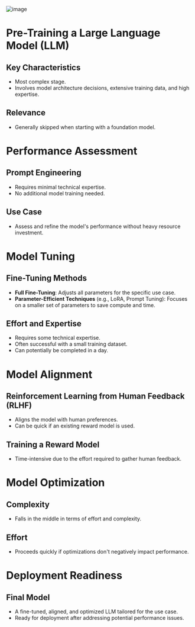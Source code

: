![image](https://github.com/user-attachments/assets/9e9b7255-5390-4937-97c6-15674032af88)

# Pre-Training a Large Language Model (LLM)

## Key Characteristics
- Most complex stage.
- Involves model architecture decisions, extensive training data, and high expertise.

## Relevance
- Generally skipped when starting with a foundation model.

# Performance Assessment

## Prompt Engineering
- Requires minimal technical expertise.
- No additional model training needed.

## Use Case
- Assess and refine the model's performance without heavy resource investment.

# Model Tuning

## Fine-Tuning Methods
- **Full Fine-Tuning**: Adjusts all parameters for the specific use case.
- **Parameter-Efficient Techniques** (e.g., LoRA, Prompt Tuning): Focuses on a smaller set of parameters to save compute and time.

## Effort and Expertise
- Requires some technical expertise.
- Often successful with a small training dataset.
- Can potentially be completed in a day.

# Model Alignment

## Reinforcement Learning from Human Feedback (RLHF)
- Aligns the model with human preferences.
- Can be quick if an existing reward model is used.

## Training a Reward Model
- Time-intensive due to the effort required to gather human feedback.

# Model Optimization

## Complexity
- Falls in the middle in terms of effort and complexity.

## Effort
- Proceeds quickly if optimizations don't negatively impact performance.

# Deployment Readiness

## Final Model
- A fine-tuned, aligned, and optimized LLM tailored for the use case.
- Ready for deployment after addressing potential performance issues.
